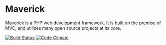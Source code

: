 # Maverick

Maverick is a PHP web development framework. It is built on the premise of MVC, and utilizes many open source projects at its core.

[![Build Status](https://travis-ci.org/gunnar94/Maverick.svg?branch=0.6.0)](https://travis-ci.org/gunnar94/Maverick)
[![Code Climate](https://codeclimate.com/github/gunnar94/Maverick/badges/gpa.svg)](https://codeclimate.com/github/gunnar94/Maverick)
